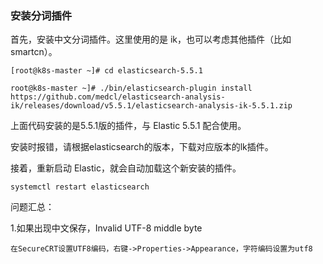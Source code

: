 ### 安装分词插件

首先，安装中文分词插件。这里使用的是 ik，也可以考虑其他插件（比如 smartcn）。

	[root@k8s-master ~]# cd elasticsearch-5.5.1

	root@k8s-master ~]# ./bin/elasticsearch-plugin install https://github.com/medcl/elasticsearch-analysis-ik/releases/download/v5.5.1/elasticsearch-analysis-ik-5.5.1.zip


上面代码安装的是5.5.1版的插件，与 Elastic 5.5.1 配合使用。

安装时报错，请根据elasticsearch的版本，下载对应版本的lk插件。

接着，重新启动 Elastic，就会自动加载这个新安装的插件。

	
	systemctl restart elasticsearch



问题汇总：

1.如果出现中文保存，Invalid UTF-8 middle byte

	在SecureCRT设置UTF8编码，右键->Properties->Appearance，字符编码设置为utf8